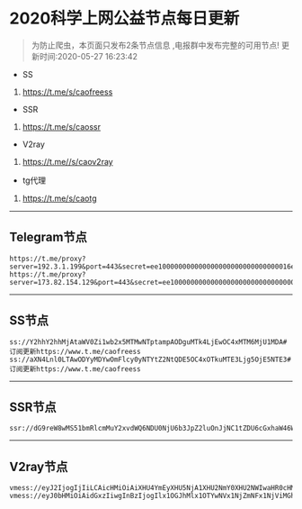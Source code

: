 
# 2020科学上网公益节点每日更新

>为防止爬虫，本页面只发布2条节点信息 ,电报群中发布完整的可用节点!
更新时间:2020-05-27 16:23:42

- SS     
1. https://t.me/s/caofreess
- SSR
1. https://t.me/s/caossr
- V2ray
1. https://t.me//s/caov2ray
- tg代理
1. https://t.me/s/caotg
----------


## Telegram节点

```
https://t.me/proxy?server=192.3.1.199&port=443&secret=ee100000000000000000000000000000016e6f64656a732e6f7267
https://t.me/proxy?server=173.82.154.129&port=443&secret=ee100000000000000000000000000000016e6f64656a732e6f7267
```

----------


## SS节点

```
ss://Y2hhY2hhMjAtaWV0Zi1wb2x5MTMwNTptampAODguMTk4LjEwOC4xMTM6MjU1MDA#订阅更新https://www.t.me/caofreess
ss://aXN4Lnl0LTAwODYyMDYwOmFlcy0yNTYtZ2NtQDE5OC4xOTkuMTE3Ljg5OjE5NTE3#订阅更新https://www.t.me/caofreess

```
----------


## SSR节点

```
ssr://dG9reW8wMS51bmRlcmMuY2xvdWQ6NDU0NjU6b3JpZ2luOnJjNC1tZDU6cGxhaW46WmpaeVRHUnIvP29iZnNwYXJhbT0mcHJvdG9wYXJhbT0mcmVtYXJrcz02SzZpNlppRjVwdTA1cGF3YUhSMGNITTZMeTkzZDNjdWRDNXRaUzlqWVc5emMzST0mZ3JvdXA9Nks2aTZaaUY1cHUwNXBhd2FIUjBjSE02THk5M2QzY3VkQzV0WlM5allXOXpjM0k9

```
----------



## V2ray节点
```
vmess://eyJ2IjogIjIiLCAicHMiOiAiXHU4YmEyXHU5NjA1XHU2NmY0XHU2NWIwaHR0cHM6Ly93d3cudC5tZS9jYW92MnJheSIsICJhZGQiOiAiMTM5LjE2Mi4xMzMuMjUyIiwgInBvcnQiOiAiNTExNzIiLCAiaWQiOiAiNmVkNDA4OTgtMzU3Ni00ZGNiLWJlOGQtMzk1MGFlZTI2YjdkIiwgImFpZCI6ICIyMzMiLCAibmV0IjogIndzIiwgInR5cGUiOiAibm9uZSIsICJob3N0IjogIiIsICJwYXRoIjogIiIsICJ0bHMiOiAiIn0=
vmess://eyJ0bHMiOiAidGxzIiwgInBzIjogIlx1OGJhMlx1OTYwNVx1NjZmNFx1NjViMGh0dHBzOi8vd3d3LnQubWUvY2FvdjJyYXkiLCAicGF0aCI6ICIvZTA3NTNiMTQvIiwgImFpZCI6ICIyIiwgImlkIjogIjkxNjFlY2JhLWQ2ZDItNDUxZi1iZGRjLTViNWExODFjMTkyYyIsICJ2IjogIjIiLCAibmV0IjogIndzIiwgIm1ldGhvZCI6ICJub25lIiwgImhvc3QiOiAiY2NjLmppbndlaWhlaWtlamkueHl6IiwgInR5cGUiOiAibm9uZSIsICJhZGQiOiAiMTEyLjUuMzcuMTY2IiwgInBvcnQiOiAiMjMwNzkifQ==

```



